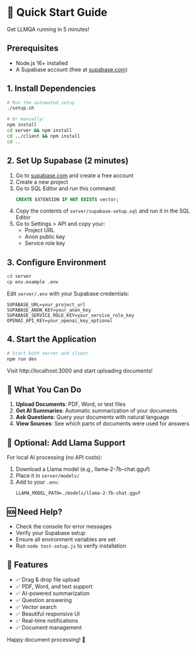 # 🚀 Quick Start Guide

Get LLMQA running in 5 minutes!

## Prerequisites

- Node.js 16+ installed
- A Supabase account (free at [supabase.com](https://supabase.com))

## 1. Install Dependencies

```bash
# Run the automated setup
./setup.sh

# Or manually:
npm install
cd server && npm install
cd ../client && npm install
cd ..
```

## 2. Set Up Supabase (2 minutes)

1. Go to [supabase.com](https://supabase.com) and create a free account
2. Create a new project
3. Go to SQL Editor and run this command:
   ```sql
   CREATE EXTENSION IF NOT EXISTS vector;
   ```
4. Copy the contents of `server/supabase-setup.sql` and run it in the SQL Editor
5. Go to Settings > API and copy your:
   - Project URL
   - Anon public key
   - Service role key

## 3. Configure Environment

```bash
cd server
cp env.example .env
```

Edit `server/.env` with your Supabase credentials:

```env
SUPABASE_URL=your_project_url
SUPABASE_ANON_KEY=your_anon_key
SUPABASE_SERVICE_ROLE_KEY=your_service_role_key
OPENAI_API_KEY=your_openai_key_optional
```

## 4. Start the Application

```bash
# Start both server and client
npm run dev
```

Visit http://localhost:3000 and start uploading documents!

## 🎯 What You Can Do

1. **Upload Documents**: PDF, Word, or text files
2. **Get AI Summaries**: Automatic summarization of your documents
3. **Ask Questions**: Query your documents with natural language
4. **View Sources**: See which parts of documents were used for answers

## 🔧 Optional: Add Llama Support

For local AI processing (no API costs):

1. Download a Llama model (e.g., llama-2-7b-chat.gguf)
2. Place it in `server/models/`
3. Add to your `.env`:
   ```env
   LLAMA_MODEL_PATH=./models/llama-2-7b-chat.gguf
   ```

## 🆘 Need Help?

- Check the console for error messages
- Verify your Supabase setup
- Ensure all environment variables are set
- Run `node test-setup.js` to verify installation

## 📱 Features

- ✅ Drag & drop file upload
- ✅ PDF, Word, and text support
- ✅ AI-powered summarization
- ✅ Question answering
- ✅ Vector search
- ✅ Beautiful responsive UI
- ✅ Real-time notifications
- ✅ Document management

Happy document processing! 🎉 